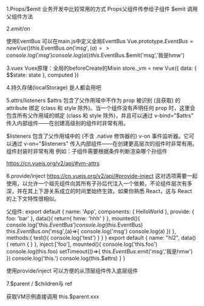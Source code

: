 1.Props/$emit
业务开发中比较常用的方式
Props父组件传参给子组件
$emit 调用父组件方法

2.$emit/$on

使用EventBus
可以在main.js中定义全局EventBus
Vue.prototype.$EventBus = new Vue()
this.$EventBus.$on('msg',(a)=>{
  console.log('msg')
  console.log(a)
})
this.$EventBus.$emit('msg','我是hmw')

3.vuex
Vuex原理：全局的beforeCreate的Mixin
  store._vm = new Vue({
    data: {
      $$state: state
    },
    computed
  })


4.持久存储(localStorage)
是人都会用吧

5.$attrs/$listeners
$attrs 
包含了父作用域中不作为 prop 被识别 (且获取) 的 attribute 绑定 (class 和 style 除外)。当一个组件没有声明任何 prop 时，这里会包含所有父作用域的绑定 (class 和 style 除外)，并且可以通过 v-bind="$attrs" 传入内部组件——在创建高级别的组件时非常有用。

$listeners
包含了父作用域中的 (不含 .native 修饰器的) v-on 事件监听器。它可以通过 v-on="$listeners" 传入内部组件——在创建更高层次的组件时非常有用。
组件封装时非常有用
例如：子组件需要根据条件判断渲染哪个孙组件

https://cn.vuejs.org/v2/api/#vm-attrs

6.provide/inject
https://cn.vuejs.org/v2/api/#provide-inject
这对选项需要一起使用，以允许一个祖先组件向其所有子孙后代注入一个依赖，不论组件层次有多深，并在其上下游关系成立的时间里始终生效。如果你熟悉 React，这与 React 的上下文特性很相似。

父组件:
export default {
  name: 'App',
  components: {
    HelloWorld
  },
  provide: {
    foo: 'bar'
  },
  data(){
    return{
      hmw: 'hhh'
    }
  },
  mounted(){
    console.log('this.$EventBus')
    console.log(this.$EventBus)
    this.$EventBus.$on('msg',(a)=>{
      console.log('msg')
      console.log(a)
    })
  },
  methods:{
    test(){
      console.log('test')
    }
  }
}
export default {
  name: "hl2",
  data() {
    return {
    }
  },
  inject:['foo'],
  mounted(){
    console.log('this.foo')
    console.log(this.foo)
    setTimeout(()=>{
      this.$EventBus.$emit('msg','我是hmw')
    })
    console.log('this.')
    console.log(this.$attrs)
  }
}

使用provide/inject 可以方便的从顶层组件传入底层组件


7.$parent / $children与 ref

获取VM示例直接调用
this.$parent.xxx